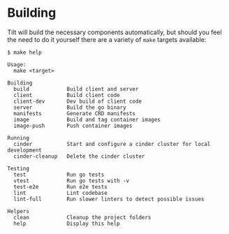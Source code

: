 # Building

Tilt will build the necessary components automatically, but should you feel the need to do it yourself there are a
variety of `make` targets available:

```
$ make help

Usage:
  make <target>

Building
  build            Build client and server
  client           Build client code
  client-dev       Dev build of client code
  server           Build the go binary
  manifests        Generate CRD manifests
  image            Build and tag container images
  image-push       Push container images

Running
  cinder           Start and configure a cinder cluster for local development
  cinder-cleanup   Delete the cinder cluster

Testing
  test             Run go tests
  vtest            Run go tests with -v
  test-e2e         Run e2e tests
  lint             Lint codebase
  lint-full        Run slower linters to detect possible issues

Helpers
  clean            Cleanup the project folders
  help             Display this help
```
